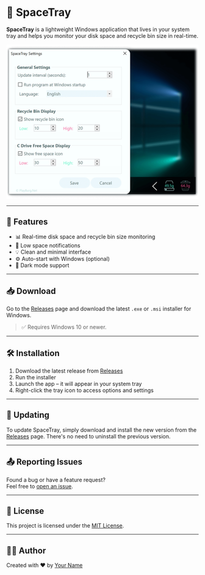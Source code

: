 # 🚀 SpaceTray

**SpaceTray** is a lightweight Windows application that lives in your system tray and helps you monitor your disk space and recycle bin size in real-time.

![screenshot](https://github.com/PlayBurg-Net/SpaceTray/blob/main/img/customization.png?raw=true)

---

## 🧩 Features

- 📊 Real-time disk space and recycle bin size monitoring
- 🔔 Low space notifications
- 💡 Clean and minimal interface
- ⚙️ Auto-start with Windows (optional)
- 🌙 Dark mode support

---

## 📥 Download

Go to the [Releases](https://github.com/PlayBurg-Net/SpaceTray/releases) page and download the latest `.exe` or `.msi` installer for Windows.

> ✅ Requires Windows 10 or newer.

---

## 🛠 Installation

1. Download the latest release from [Releases](https://github.com/PlayBurg-Net/SpaceTray/releases)
2. Run the installer
3. Launch the app – it will appear in your system tray
4. Right-click the tray icon to access options and settings

---

## 🔄 Updating

To update SpaceTray, simply download and install the new version from the [Releases](https://github.com/PlayBurg-Net/SpaceTray/releases) page. There's no need to uninstall the previous version.

---

## 📤 Reporting Issues

Found a bug or have a feature request?  
Feel free to [open an issue](https://github.com/PlayBurg-Net/SpaceTray/issues).

---

## 📃 License

This project is licensed under the [MIT License](LICENSE).

---

## 👨‍💻 Author

Created with ❤️ by [Your Name](https://github.com/PlayBurg-Net)

